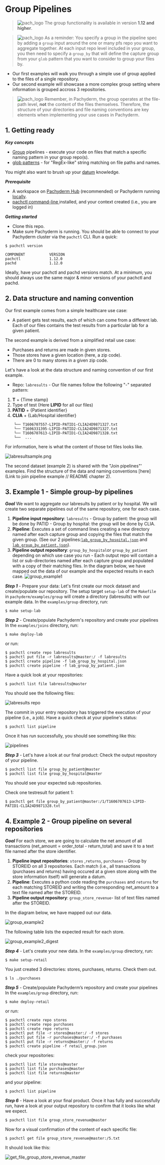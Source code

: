# Group Pipelines 
>![pach_logo](./img/pach_logo.svg) The group functionality is available in version **1.12 and higher**.

>![pach_logo](./img/pach_logo.svg) As a reminder: You specify a group in the pipeline spec by adding a `group` input around the one or many pfs repo you want to aggregate together. At each input repo level included in your group, you then need to specify a `group_by` that will define the capture group from your `glob` pattern that you want to consider to group your files by. 

- Our first examples will walk you through a simple use of group applied to the files of a single repository. 
- Our second example will showcase a more complex group setting where information is grouped accross 3 repositories. 

>![pach_logo](./img/pach_logo.svg) Remember, in Pachyderm, the group operates at the file-path level, **not** the content of the files themselves. Therefore, the structure of your directories and file naming conventions are key elements when implementing your use cases in Pachyderm.

## 1. Getting ready
***Key concepts***
- [Group](https://docs.pachyderm.com/latest/concepts/pipeline-concepts/datum/group/) pipelines - execute your code on files that match a specific naming pattern in your group repo(s).
- [glob patterns](https://docs.pachyderm.com/latest/concepts/pipeline-concepts/datum/glob-pattern/) - for "RegEx-like" string matching on file paths and names.

You might also want to brush up your [datum](https://docs.pachyderm.com/latest/concepts/pipeline-concepts/datum/relationship-between-datums/) knowledge. 

***Prerequisite***
- A workspace on [Pachyderm Hub](https://docs.pachyderm.com/latest/pachhub/pachhub_getting_started/) (recommended) or Pachyderm running [locally](https://docs.pachyderm.com/latest/getting_started/local_installation/).
- [pachctl command-line ](https://docs.pachyderm.com/latest/getting_started/local_installation/#install-pachctl) installed, and your context created (i.e., you are logged in)

***Getting started***
- Clone this repo.
- Make sure Pachyderm is running. You should be able to connect to your Pachyderm cluster via the `pachctl` CLI. 
Run a quick:
```shell
$ pachctl version

COMPONENT           VERSION
pachctl             1.12.0
pachd               1.12.0
```
Ideally, have your pachctl and pachd versions match. At a minimum, you should always use the same major & minor versions of your pachctl and pachd. 

## 2. Data structure and naming convention
Our first example comes from a simple healthcare use case:
- A patient gets test results, each of which can come from a different lab. Each of our files contains the test results from a particular lab for a given patient.

The second example is derived from a simplified retail use case: 
- Purchases and returns are made in given stores. 
- Those stores have a given location (here, a zip code). 
- There are 0 to many stores in a given zip code.

Let's have a look at the data structure and naming convention of our first example.  
* Repo: `labresults` - Our file names follow the following "-" separated pattern: 

1. **T** + {Time stamp}
2. Type of test (Here **LIPID** for all our files)
3. **PATID** + {Patient identifier}
4. **CLIA** + {Lab/Hospital identifier}

```shell
    └── T1606707557-LIPID-PATID1-CLIA24D9871327.txt
    └── T1606331395-LIPID-PATID2-CLIA24D9871327.txt
    └── T1606707613-LIPID-PATID1-CLIA24D9871328.txt
    └──  ...
```
For information, here is what the content of those txt files looks like. 

![labresultsample.png](./img/labresultsample.png)

The second dataset (example 2) is shared with the "Join pipelines"' examples. Find the structure of the data and naming conventions [here](Link to join pipeline example // README chapter 2).

## 3. Example 1 - Simple group-by pipelines 
***Goal***
We  want to aggregate our labresults by patient or by hospital. We will create two separate pipelines out of the same repository, one for each case.

1. **Pipeline input repository**: `labresults` - Group by patient: the group will be done by PATID - Group by hospital: the group will be done by CLIA.
2. **Pipeline**: Executes a set of command lines creating a new directory named after each capture group and copying the files that match the given group. (See our 2 pipelines:[`lab_group_by_hospital.json`](./lab_group_by_hospital.json) and [`lab_group_by_patient.json`](./lab_group_by_patient.json)).
3. **Pipeline output repository**: `group_by_hospital`or `group_by_patient` depending on which use case you run - Each output repo will contain a list or sub-directories named after each capture group and populated with a copy of their matching files.
In the diagram below, we have mapped out the data of our example and the expected results in each case.
![group_example1](./img/group_example1.png)

***Step 1*** - Prepare your data: Let's first create our mock dataset and create/populate our repository.
The setup target `setup-lab` of the `Makefile` in `pachyderm/examples/group` will create a directory (labresults) with our example data.
In the `examples/group` directory, run:
```shell
$ make setup-lab
```
***Step 2*** - Create/populate Pachyderm's repository and create your pipelines
In the `examples/joins` directory, run:
```shell
$ make deploy-lab
```
or run:
```shell
$ pachctl create repo labresults
$ pachctl put file -r labresults@master:/ -f labresults
$ pachctl create pipeline -f lab_group_by_hospital.json 
$ pachctl create pipeline -f lab_group_by_patient.json
```
Have a quick look at your repositories: 
```shell
$ pachctl list file labresults@master
```
You should see the following files:

![labresults repo](./img/list_file_labresults_master.png)

The commit in your entry repository has triggered the execution of your pipeline (i.e., a job). Have a quick check at your pipeline's status:
```shell
$ pachctl list pipeline
```
Once it has run successfully, you should see something like this:

![pipelines](./img/lab_list_pipeline.png)

***Step 3*** - Let's have a look at our final product: Check the output repository of your pipeline.
```shell
$ pachctl list file group_by_patient@master
$ pachctl list file group_by_hospital@master
```
You should see your expected sub repositories. 

Check one testresult for patient 1:
```shell
$ pachctl get file group_by_patient@master:/1/T1606707613-LIPID-PATID1-CLIA24D9871328.txt
```

## 4. Example 2 - Group pipeline on several repositories 
***Goal***
For each store, we are going to calculate the net amount of all transactions (net_amount = order_total - return_total) and save it to a text file named after the store identifier.

1. **Pipeline input repositories**: `stores` ,`returns`, `purchases` - Group by STOREID on all 3 repositories. Each match (i.e., all transactions (purchases and returns) having occured at a given store along with the store information itself) will generate a datum.
2. **Pipeline**: Executes a python code reading the `purchases` and `returns` for each matching STOREID and writing the corresponding net_amount to a text file named after the STOREID. 
3. **Pipeline output repository**: `group_store_revenue`- list of text files named after the STOREID. 

In the diagram below, we have mapped out our data. 

![group_example2](./img/group_example2.png)

The following table lists the expected result for each store. 

![group_example2_digest](./img/group_example2_digest.png)

***Step 4*** - Let's create your new data.
In the `examples/group` directory, run:
```shell
$ make setup-retail
```
You just created 3 directories: stores, purchases, returns. Check them out.
```shell
$ ls ./purchases
```
***Step 5*** - Create/populate Pachyderm’s repository and create your pipelines
In the `examples/group` directory, run:
```shell
$ make deploy-retail
```
or run:
```shell
$ pachctl create repo stores
$ pachctl create repo purchases
$ pachctl create repo returns
$ pachctl put file -r stores@master:/ -f stores
$ pachctl put file -r purchases@master:/ -f purchases
$ pachctl put file -r returns@master:/ -f returns
$ pachctl create pipeline -f retail_group.json
```
check your repositories:
```shell
$ pachctl list file stores@master
$ pachctl list file purchases@master
$ pachctl list file returns@master	
```
and your pipeline:
```shell
$ pachctl list pipeline
```

***Step 6*** - Have a look at your final product.
Once it has fully and successfully run, have a look at your output repository to confirm that it looks like what we expect.
```shell
$ pachctl list file group_store_revenue@master
```
Now for a visual confirmation of the content of each specific file:
```shell
$ pachctl get file group_store_revenue@master:/5.txt
```
It should look like this:

![get_file_group_store_revenue_master](./img/get_file_group_store_revenue_master.png)

